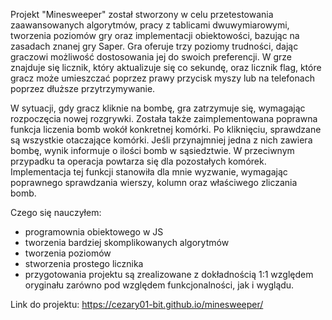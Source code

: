 Projekt "Minesweeper" został stworzony w celu przetestowania zaawansowanych algorytmów, pracy z tablicami dwuwymiarowymi, tworzenia poziomów gry oraz implementacji obiektowości, bazując na zasadach znanej gry Saper. Gra oferuje trzy poziomy trudności, dając graczowi możliwość dostosowania jej do swoich preferencji. W grze znajduje się licznik, który aktualizuje się co sekundę, oraz licznik flag, które gracz może umieszczać poprzez prawy przycisk myszy lub na telefonach poprzez dłuższe przytrzymywanie.

W sytuacji, gdy gracz kliknie na bombę, gra zatrzymuje się, wymagając rozpoczęcia nowej rozgrywki. Została także zaimplementowana poprawna funkcja liczenia bomb wokół konkretnej komórki. Po kliknięciu, sprawdzane są wszystkie otaczające komórki. Jeśli przynajmniej jedna z nich zawiera bombę, wynik informuje o ilości bomb w sąsiedztwie. W przeciwnym przypadku ta operacja powtarza się dla pozostałych komórek. Implementacja tej funkcji stanowiła dla mnie wyzwanie, wymagając poprawnego sprawdzania wierszy, kolumn oraz właściwego zliczania bomb.

Czego się nauczyłem:
* programownia obiektowego w JS
* tworzenia bardziej skomplikowanych algorytmów
* tworzenia poziomów
* stworzenia prostego licznika
* przygotowania projektu są zrealizowane z dokładnością 1:1 względem oryginału zarówno pod względem funkcjonalności, jak i wyglądu.

Link do projektu: https://cezary01-bit.github.io/minesweeper/
